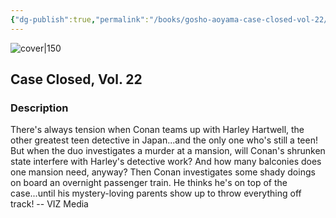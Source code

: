 ```yaml
---
{"dg-publish":true,"permalink":"/books/gosho-aoyama-case-closed-vol-22/","title":"\"Detektiv Conan Vol. 22\"","tags":["manga","crime"]}
---
```




![cover|150](http://books.google.com/books/content?id=Oc3zAQAAQBAJ&printsec=frontcover&img=1&zoom=1&source=gbs_api)

## Case Closed, Vol. 22

### Description

There's always tension when Conan teams up with Harley Hartwell, the other greatest teen detective in Japan...and the only one who's still a teen! But when the duo investigates a murder at a mansion, will Conan's shrunken state interfere with Harley's detective work? And how many balconies does one mansion need, anyway? Then Conan investigates some shady doings on board an overnight passenger train. He thinks he's on top of the case...until his mystery-loving parents show up to throw everything off track! -- VIZ Media
```